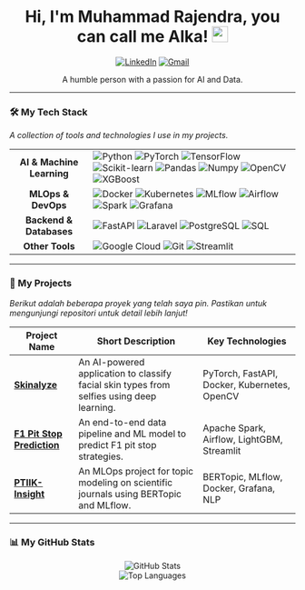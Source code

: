 <h1 align="center">
  Hi, I'm Muhammad Rajendra, you can call me Alka!
  <img src="https://media.giphy.com/media/hvRJCLFzcasrR4ia7z/giphy.gif" width="28">
</h1>

<p align="center">
  <a href="https://linkedin.com/in/alkadikna"><img src="https://img.shields.io/badge/LinkedIn-0A66C2?style=for-the-badge&logo=linkedin&logoColor=white" alt="LinkedIn"></a>
  <a href="mailto:mr.adikna@gmail.com"><img src="https://img.shields.io/badge/Gmail-D14836?style=for-the-badge&logo=gmail&logoColor=white" alt="Gmail"></a>
</p>

<p align="center">
  A humble person with a passion for AI and Data.
</p>

---

### 🛠️ My Tech Stack
*A collection of tools and technologies I use in my projects.*

<table>
  <tr>
    <td align="center"><strong>AI & Machine Learning</strong></td>
    <td>
      <img src="https://img.shields.io/badge/Python-3776AB?style=for-the-badge&logo=python&logoColor=white" alt="Python">
      <img src="https://img.shields.io/badge/PyTorch-EE4C2C?style=for-the-badge&logo=pytorch&logoColor=white" alt="PyTorch">
      <img src="https://img.shields.io/badge/TensorFlow-FF6F00?style=for-the-badge&logo=tensorflow&logoColor=white" alt="TensorFlow">
      <img src="https://img.shields.io/badge/scikit--learn-F7931E?style=for-the-badge&logo=scikit-learn&logoColor=white" alt="Scikit-learn">
      <img src="https://img.shields.io/badge/Pandas-150458?style=for-the-badge&logo=pandas&logoColor=white" alt="Pandas">
      <img src="https://img.shields.io/badge/Numpy-013243?style=for-the-badge&logo=numpy&logoColor=white" alt="Numpy">
      <img src="https://img.shields.io/badge/OpenCV-5C3EE8?style=for-the-badge&logo=opencv&logoColor=white" alt="OpenCV">
      <img src="https://img.shields.io/badge/XGBoost-0060A0?style=for-the-badge&logo=xgboost&logoColor=white" alt="XGBoost">
    </td>
  </tr>
  <tr>
    <td align="center"><strong>MLOps & DevOps</strong></td>
    <td>
      <img src="https://img.shields.io/badge/Docker-2496ED?style=for-the-badge&logo=docker&logoColor=white" alt="Docker">
      <img src="https://img.shields.io/badge/Kubernetes-326CE5?style=for-the-badge&logo=kubernetes&logoColor=white" alt="Kubernetes">
      <img src="https://img.shields.io/badge/MLflow-0194E2?style=for-the-badge&logo=mlflow&logoColor=white" alt="MLflow">
      <img src="https://img.shields.io/badge/Apache%20Airflow-017CEE?style=for-the-badge&logo=apache-airflow&logoColor=white" alt="Airflow">
      <img src="https://img.shields.io/badge/Apache%20Spark-E25A1C?style=for-the-badge&logo=apache-spark&logoColor=white" alt="Spark">
      <img src="https://img.shields.io/badge/Grafana-F46800?style=for-the-badge&logo=grafana&logoColor=white" alt="Grafana">
    </td>
  </tr>
  <tr>
    <td align="center"><strong>Backend & Databases</strong></td>
    <td>
      <img src="https://img.shields.io/badge/FastAPI-009688?style=for-the-badge&logo=fastapi&logoColor=white" alt="FastAPI">
      <img src="https://img.shields.io/badge/Laravel-FF2D20?style=for-the-badge&logo=laravel&logoColor=white" alt="Laravel">
      <img src="https://img.shields.io/badge/PostgreSQL-4169E1?style=for-the-badge&logo=postgresql&logoColor=white" alt="PostgreSQL">
      <img src="https://img.shields.io/badge/SQL-4479A1?style=for-the-badge&logo=databricks&logoColor=white" alt="SQL">
    </td>
  </tr>
  <tr>
    <td align="center"><strong>Other Tools</strong></td>
    <td>
        <img src="https://img.shields.io/badge/Google%20Cloud-4285F4?style=for-the-badge&logo=google-cloud&logoColor=white" alt="Google Cloud">
        <img src="https://img.shields.io/badge/Git-F05032?style=for-the-badge&logo=git&logoColor=white" alt="Git">
        <img src="https://img.shields.io/badge/Streamlit-FF4B4B?style=for-the-badge&logo=streamlit&logoColor=white" alt="Streamlit">
    </td>
  </tr>
</table>

---

### 🚀 My Projects
*Berikut adalah beberapa proyek yang telah saya pin. Pastikan untuk mengunjungi repositori untuk detail lebih lanjut!*

| Project Name | Short Description | Key Technologies |
|--------------|-------------------|------------------|
| **[Skinalyze](https://github.com/alkadikna/skin-type-detector)** | An AI-powered application to classify facial skin types from selfies using deep learning. | PyTorch, FastAPI, Docker, Kubernetes, OpenCV |
| **[F1 Pit Stop Prediction](https://github.com/alkadikna/f1-pitstop-pipeline)** | An end-to-end data pipeline and ML model to predict F1 pit stop strategies. | Apache Spark, Airflow, LightGBM, Streamlit |
| **[PTIIK-Insight](https://github.com/alkadikna/PTIIKInsight)** | An MLOps project for topic modeling on scientific journals using BERTopic and MLflow. | BERTopic, MLflow, Docker, Grafana, NLP |

---

### 📊 My GitHub Stats

<p align="center">
  <img src="https://github-readme-stats.vercel.app/api?username=alkadikna&show_icons=true&theme=tokyonight&hide_border=true&include_all_commits=true&count_private=true" alt="GitHub Stats">
  <br>
  <img src="https://github-readme-stats.vercel.app/api/top-langs/?username=alkadikna&layout=compact&theme=tokyonight&hide_border=true" alt="Top Languages">
</p>
